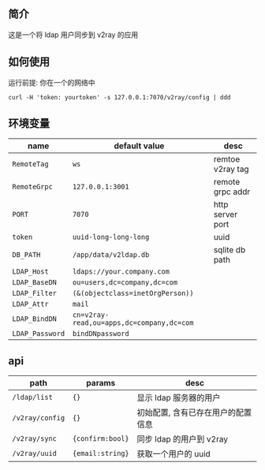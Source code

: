 ## 简介

这是一个将 ldap 用户同步到 v2ray 的应用

## 如何使用

运行前提: 你在一个的网络中

`curl -H 'token: yourtoken' -s 127.0.0.1:7070/v2ray/config | ddd`

## 环境变量

| name            | default value                             | desc             |
| --------------- | ----------------------------------------- | ---------------- |
| `RemoteTag`     | `ws`                                      | remtoe v2ray tag |
| `RemoteGrpc`    | `127.0.0.1:3001`                          | remote grpc addr |
| `PORT`          | `7070`                                    | http server port |
| `token`         | `uuid-long-long-long`                     | uuid             |
| `DB_PATH`       | `/app/data/v2ldap.db`                     | sqlite db path   |
| `LDAP_Host`     | `ldaps://your.company.com`                |
| `LDAP_BaseDN`   | `ou=users,dc=company,dc=com`              |
| `LDAP_Filter`   | `(&(objectclass=inetOrgPerson))`          |
| `LDAP_Attr`     | `mail`                                    |
| `LDAP_BindDN`   | `cn=v2ray-read,ou=apps,dc=company,dc=com` |
| `LDAP_Password` | `bindDNpassword`                          |

## api

| path            | params           | desc                               |
| --------------- | ---------------- | ---------------------------------- |
| `/ldap/list`    | `{}`             | 显示 ldap 服务器的用户             |
| `/v2ray/config` | `{}`             | 初始配置, 含有已存在用户的配置信息 |
| `/v2ray/sync`   | `{confirm:bool}` | 同步 ldap 的用户到 v2ray           |
| `/v2ray/uuid`   | `{email:string}` | 获取一个用户的 uuid                |
